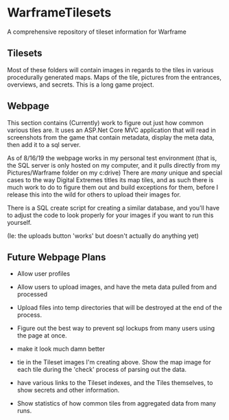 # WarframeTilesets

 A comprehensive repository of tileset information for Warframe


## Tilesets

Most of these folders will contain images in regards to the tiles in various procedurally generated maps. Maps of the tile, pictures from the entrances, overviews, and secrets. This is a long game project.

## Webpage

This section contains (Currently) work to figure out just how common various tiles are. It uses an ASP.Net Core MVC application that will read in screenshots from the game that contain metadata, display the meta data, then add it to a sql server.

As of 8/16/19 the webpage works in my personal test environment (that is, the SQL server is only hosted on my computer, and it pulls directly from my Pictures/Warframe folder on my c:drive) There are *many* unique and special cases to the way Digital Extremes titles its map tiles, and as such there is much work to do to figure them out and build exceptions for them, before I release this into the wild for others to upload their images for.

There is a SQL create script for creating a similar database, and you'll have to adjust the code to look properly for your images if you want to run this yourself.

(Ie: the uploads button 'works' but doesn't actually do anything yet)

## Future Webpage Plans

* Allow user profiles
* Allow users to upload images, and have the meta data pulled from and processed
* Upload files into temp directories that will be destroyed at the end of the process.
* Figure out the best way to prevent sql lockups from many users using the page at once.
* make it look much damn better

* tie in the Tileset images I'm creating above. Show the map image for each tile during the 'check' process of parsing out the data. 
* have various links to the Tileset indexes, and the Tiles themselves, to show secrets and other information.
* Show statistics of how common tiles from aggregated data from many runs.
